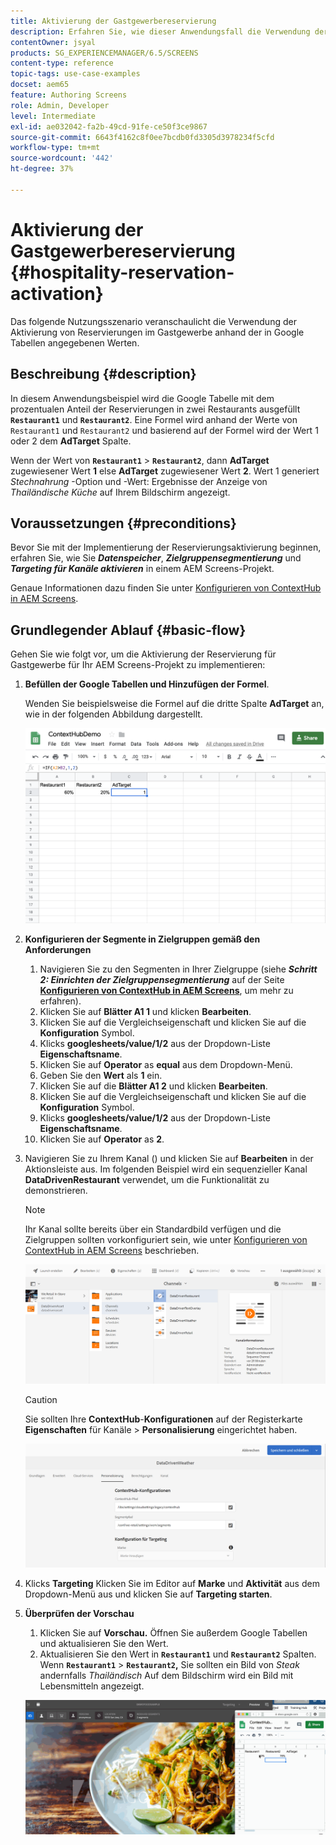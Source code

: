 ```yaml
---
title: Aktivierung der Gastgewerbereservierung
description: Erfahren Sie, wie dieser Anwendungsfall die Verwendung der Aktivierung der Gastgewerbereservierung anhand der in Google Tabellen angegebenen Werte veranschaulicht.
contentOwner: jsyal
products: SG_EXPERIENCEMANAGER/6.5/SCREENS
content-type: reference
topic-tags: use-case-examples
docset: aem65
feature: Authoring Screens
role: Admin, Developer
level: Intermediate
exl-id: ae032042-fa2b-49cd-91fe-ce50f3ce9867
source-git-commit: 6643f4162c8f0ee7bcdb0fd3305d3978234f5cfd
workflow-type: tm+mt
source-wordcount: '442'
ht-degree: 37%

---
```


# Aktivierung der Gastgewerbereservierung {#hospitality-reservation-activation}

Das folgende Nutzungsszenario veranschaulicht die Verwendung der Aktivierung von Reservierungen im Gastgewerbe anhand der in Google Tabellen angegebenen Werten.

## Beschreibung {#description}

In diesem Anwendungsbeispiel wird die Google Tabelle mit dem prozentualen Anteil der Reservierungen in zwei Restaurants ausgefüllt **`Restaurant1`** und **`Restaurant2`**. Eine Formel wird anhand der Werte von `Restaurant1` und `Restaurant2` und basierend auf der Formel wird der Wert 1 oder 2 dem **AdTarget** Spalte.

Wenn der Wert von **`Restaurant1`** > **`Restaurant2`**, dann **AdTarget** zugewiesener Wert **1** else **AdTarget** zugewiesener Wert **2**. Wert 1 generiert *Stechnahrung* -Option und -Wert: Ergebnisse der Anzeige von *Thailändische Küche* auf Ihrem Bildschirm angezeigt.

## Voraussetzungen {#preconditions}

Bevor Sie mit der Implementierung der Reservierungsaktivierung beginnen, erfahren Sie, wie Sie ***Datenspeicher***, ***Zielgruppensegmentierung*** und ***Targeting für Kanäle aktivieren*** in einem AEM Screens-Projekt.

Genaue Informationen dazu finden Sie unter [Konfigurieren von ContextHub in AEM Screens](configuring-context-hub.md).

## Grundlegender Ablauf {#basic-flow}

Gehen Sie wie folgt vor, um die Aktivierung der Reservierung für Gastgewerbe für Ihr AEM Screens-Projekt zu implementieren:

1. **Befüllen der Google Tabellen und Hinzufügen der Formel**.

   Wenden Sie beispielsweise die Formel auf die dritte Spalte **AdTarget** an, wie in der folgenden Abbildung dargestellt.

   ![screen_shot_2019-04-29at94132am](assets/screen_shot_2019-04-29at94132am.png)

1. **Konfigurieren der Segmente in Zielgruppen gemäß den Anforderungen**

   1. Navigieren Sie zu den Segmenten in Ihrer Zielgruppe (siehe ***Schritt 2: Einrichten der Zielgruppensegmentierung*** auf der Seite **[Konfigurieren von ContextHub in AEM Screens](configuring-context-hub.md)**, um mehr zu erfahren).
   1. Klicken Sie auf **Blätter A1 1** und klicken **Bearbeiten**.
   1. Klicken Sie auf die Vergleichseigenschaft und klicken Sie auf die **Konfiguration** Symbol.
   1. Klicks **googlesheets/value/1/2** aus der Dropdown-Liste **Eigenschaftsname**.
   1. Klicken Sie auf **Operator** as **equal** aus dem Dropdown-Menü.
   1. Geben Sie den **Wert** als **1** ein.
   1. Klicken Sie auf die **Blätter A1 2** und klicken **Bearbeiten**.
   1. Klicken Sie auf die Vergleichseigenschaft und klicken Sie auf die **Konfiguration** Symbol.
   1. Klicks **googlesheets/value/1/2** aus der Dropdown-Liste **Eigenschaftsname**.
   1. Klicken Sie auf **Operator** as **2**.

1. Navigieren Sie zu Ihrem Kanal () und klicken Sie auf **Bearbeiten** in der Aktionsleiste aus. Im folgenden Beispiel wird ein sequenzieller Kanal **DataDrivenRestaurant** verwendet, um die Funktionalität zu demonstrieren.

   >[!NOTE]
   >
   >Ihr Kanal sollte bereits über ein Standardbild verfügen und die Zielgruppen sollten vorkonfiguriert sein, wie unter [Konfigurieren von ContextHub in AEM Screens](configuring-context-hub.md) beschrieben.

   ![screen_shot_2019-05-08at14652pm](assets/screen_shot_2019-05-08at14652pm.png)

   >[!CAUTION]
   >
   >Sie sollten Ihre **ContextHub**-**Konfigurationen** auf der Registerkarte **Eigenschaften** für Kanäle > **Personalisierung** eingerichtet haben.

   ![screen_shot_2019-05-08at114106am](assets/screen_shot_2019-05-08at114106am.png)

1. Klicks **Targeting** Klicken Sie im Editor auf **Marke** und **Aktivität** aus dem Dropdown-Menü aus und klicken Sie auf **Targeting starten**.
1. **Überprüfen der Vorschau**

   1. Klicken Sie auf **Vorschau.** Öffnen Sie außerdem Google Tabellen und aktualisieren Sie den Wert.
   1. Aktualisieren Sie den Wert in **`Restaurant1`** und **`Restaurant2`** Spalten. Wenn **`Restaurant1`** > **`Restaurant2`,** Sie sollten ein Bild von *Steak* andernfalls *Thailändisch* Auf dem Bildschirm wird ein Bild mit Lebensmitteln angezeigt.

   ![result5](assets/result5.gif)
